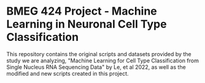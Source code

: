# BMEG 424 Project - Machine Learning in Neuronal Cell Type Classification
This repository contains the original scripts and datasets provided by the study we are analyzing, "Machine Learning for Cell Type Classification from Single Nucleus RNA Sequencing Data" by Le, et al 2022, as well as the modified and new scripts created in this project.

